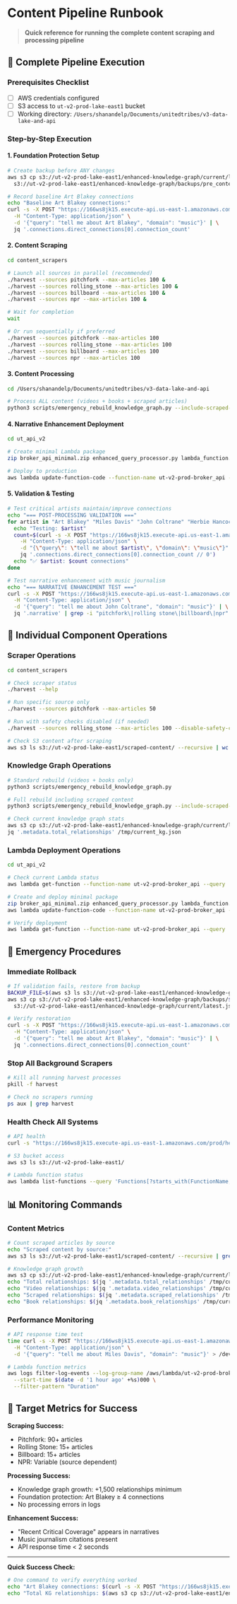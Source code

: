 # Content Pipeline Runbook

> **Quick reference for running the complete content scraping and processing pipeline**

## 🚀 Complete Pipeline Execution

### Prerequisites Checklist
- [ ] AWS credentials configured
- [ ] S3 access to `ut-v2-prod-lake-east1` bucket
- [ ] Working directory: `/Users/shanandelp/Documents/unitedtribes/v3-data-lake-and-api`

### Step-by-Step Execution

#### 1. Foundation Protection Setup
```bash
# Create backup before ANY changes
aws s3 cp s3://ut-v2-prod-lake-east1/enhanced-knowledge-graph/current/latest.json \
  s3://ut-v2-prod-lake-east1/enhanced-knowledge-graph/backups/pre_content_run_$(date +%Y%m%d_%H%M%S).json

# Record baseline Art Blakey connections
echo "Baseline Art Blakey connections:"
curl -s -X POST "https://166ws8jk15.execute-api.us-east-1.amazonaws.com/prod/v2/broker" \
  -H "Content-Type: application/json" \
  -d '{"query": "tell me about Art Blakey", "domain": "music"}' | \
  jq '.connections.direct_connections[0].connection_count'
```

#### 2. Content Scraping
```bash
cd content_scrapers

# Launch all sources in parallel (recommended)
./harvest --sources pitchfork --max-articles 100 &
./harvest --sources rolling_stone --max-articles 100 &
./harvest --sources billboard --max-articles 100 &
./harvest --sources npr --max-articles 100 &

# Wait for completion
wait

# Or run sequentially if preferred
./harvest --sources pitchfork --max-articles 100
./harvest --sources rolling_stone --max-articles 100
./harvest --sources billboard --max-articles 100
./harvest --sources npr --max-articles 100
```

#### 3. Content Processing
```bash
cd /Users/shanandelp/Documents/unitedtribes/v3-data-lake-and-api

# Process ALL content (videos + books + scraped articles)
python3 scripts/emergency_rebuild_knowledge_graph.py --include-scraped-content
```

#### 4. Narrative Enhancement Deployment
```bash
cd ut_api_v2

# Create minimal Lambda package
zip broker_api_minimal.zip enhanced_query_processor.py lambda_function.py enhanced_handler.py s3_data_service.py config.py models.py cache_service.py

# Deploy to production
aws lambda update-function-code --function-name ut-v2-prod-broker_api --zip-file fileb://broker_api_minimal.zip
```

#### 5. Validation & Testing
```bash
# Test critical artists maintain/improve connections
echo "=== POST-PROCESSING VALIDATION ==="
for artist in "Art Blakey" "Miles Davis" "John Coltrane" "Herbie Hancock"; do
  echo "Testing: $artist"
  count=$(curl -s -X POST "https://166ws8jk15.execute-api.us-east-1.amazonaws.com/prod/v2/broker" \
    -H "Content-Type: application/json" \
    -d "{\"query\": \"tell me about $artist\", \"domain\": \"music\"}" | \
    jq '.connections.direct_connections[0].connection_count // 0')
  echo "✅ $artist: $count connections"
done

# Test narrative enhancement with music journalism
echo "=== NARRATIVE ENHANCEMENT TEST ==="
curl -s -X POST "https://166ws8jk15.execute-api.us-east-1.amazonaws.com/prod/v2/broker" \
  -H "Content-Type: application/json" \
  -d '{"query": "tell me about John Coltrane", "domain": "music"}' | \
  jq '.narrative' | grep -i "pitchfork\|rolling stone\|billboard\|npr"
```

## 🔧 Individual Component Operations

### Scraper Operations
```bash
cd content_scrapers

# Check scraper status
./harvest --help

# Run specific source only
./harvest --sources pitchfork --max-articles 50

# Run with safety checks disabled (if needed)
./harvest --sources rolling_stone --max-articles 100 --disable-safety-checks

# Check S3 content after scraping
aws s3 ls s3://ut-v2-prod-lake-east1/scraped-content/ --recursive | wc -l
```

### Knowledge Graph Operations
```bash
# Standard rebuild (videos + books only)
python3 scripts/emergency_rebuild_knowledge_graph.py

# Full rebuild including scraped content
python3 scripts/emergency_rebuild_knowledge_graph.py --include-scraped-content

# Check current knowledge graph stats
aws s3 cp s3://ut-v2-prod-lake-east1/enhanced-knowledge-graph/current/latest.json /tmp/current_kg.json
jq '.metadata.total_relationships' /tmp/current_kg.json
```

### Lambda Deployment Operations
```bash
cd ut_api_v2

# Check current Lambda status
aws lambda get-function --function-name ut-v2-prod-broker_api --query 'Configuration.LastModified'

# Create and deploy minimal package
zip broker_api_minimal.zip enhanced_query_processor.py lambda_function.py enhanced_handler.py s3_data_service.py config.py models.py cache_service.py
aws lambda update-function-code --function-name ut-v2-prod-broker_api --zip-file fileb://broker_api_minimal.zip

# Verify deployment
aws lambda get-function --function-name ut-v2-prod-broker_api --query 'Configuration.LastModified'
```

## 🚨 Emergency Procedures

### Immediate Rollback
```bash
# If validation fails, restore from backup
BACKUP_FILE=$(aws s3 ls s3://ut-v2-prod-lake-east1/enhanced-knowledge-graph/backups/ | grep pre_content_run | tail -1 | awk '{print $4}')
aws s3 cp s3://ut-v2-prod-lake-east1/enhanced-knowledge-graph/backups/$BACKUP_FILE \
  s3://ut-v2-prod-lake-east1/enhanced-knowledge-graph/current/latest.json

# Verify restoration
curl -s -X POST "https://166ws8jk15.execute-api.us-east-1.amazonaws.com/prod/v2/broker" \
  -H "Content-Type: application/json" \
  -d '{"query": "tell me about Art Blakey", "domain": "music"}' | \
  jq '.connections.direct_connections[0].connection_count'
```

### Stop All Background Scrapers
```bash
# Kill all running harvest processes
pkill -f harvest

# Check no scrapers running
ps aux | grep harvest
```

### Health Check All Systems
```bash
# API health
curl -s "https://166ws8jk15.execute-api.us-east-1.amazonaws.com/prod/health"

# S3 bucket access
aws s3 ls s3://ut-v2-prod-lake-east1/

# Lambda function status
aws lambda list-functions --query 'Functions[?starts_with(FunctionName, `ut-v2`)].FunctionName'
```

## 📊 Monitoring Commands

### Content Metrics
```bash
# Count scraped articles by source
echo "Scraped content by source:"
aws s3 ls s3://ut-v2-prod-lake-east1/scraped-content/ --recursive | grep -o 'pitchfork\|rolling_stone\|billboard\|npr' | sort | uniq -c

# Knowledge graph growth
aws s3 cp s3://ut-v2-prod-lake-east1/enhanced-knowledge-graph/current/latest.json /tmp/current_kg.json
echo "Total relationships: $(jq '.metadata.total_relationships' /tmp/current_kg.json)"
echo "Video relationships: $(jq '.metadata.video_relationships' /tmp/current_kg.json)"
echo "Scraped relationships: $(jq '.metadata.scraped_relationships' /tmp/current_kg.json)"
echo "Book relationships: $(jq '.metadata.book_relationships' /tmp/current_kg.json)"
```

### Performance Monitoring
```bash
# API response time test
time curl -s -X POST "https://166ws8jk15.execute-api.us-east-1.amazonaws.com/prod/v2/broker" \
  -H "Content-Type: application/json" \
  -d '{"query": "tell me about Miles Davis", "domain": "music"}' > /dev/null

# Lambda function metrics
aws logs filter-log-events --log-group-name /aws/lambda/ut-v2-prod-broker_api \
  --start-time $(date -d '1 hour ago' +%s)000 \
  --filter-pattern "Duration"
```

## 🎯 Target Metrics for Success

**Scraping Success:**
- Pitchfork: 90+ articles
- Rolling Stone: 15+ articles
- Billboard: 15+ articles
- NPR: Variable (source dependent)

**Processing Success:**
- Knowledge graph growth: +1,500 relationships minimum
- Foundation protection: Art Blakey ≥ 4 connections
- No processing errors in logs

**Enhancement Success:**
- "Recent Critical Coverage" appears in narratives
- Music journalism citations present
- API response time < 2 seconds

---

**Quick Success Check:**
```bash
# One command to verify everything worked
echo "Art Blakey connections: $(curl -s -X POST "https://166ws8jk15.execute-api.us-east-1.amazonaws.com/prod/v2/broker" -H "Content-Type: application/json" -d '{"query": "tell me about Art Blakey", "domain": "music"}' | jq '.connections.direct_connections[0].connection_count')"
echo "Total KG relationships: $(aws s3 cp s3://ut-v2-prod-lake-east1/enhanced-knowledge-graph/current/latest.json - | jq '.metadata.total_relationships')"
```